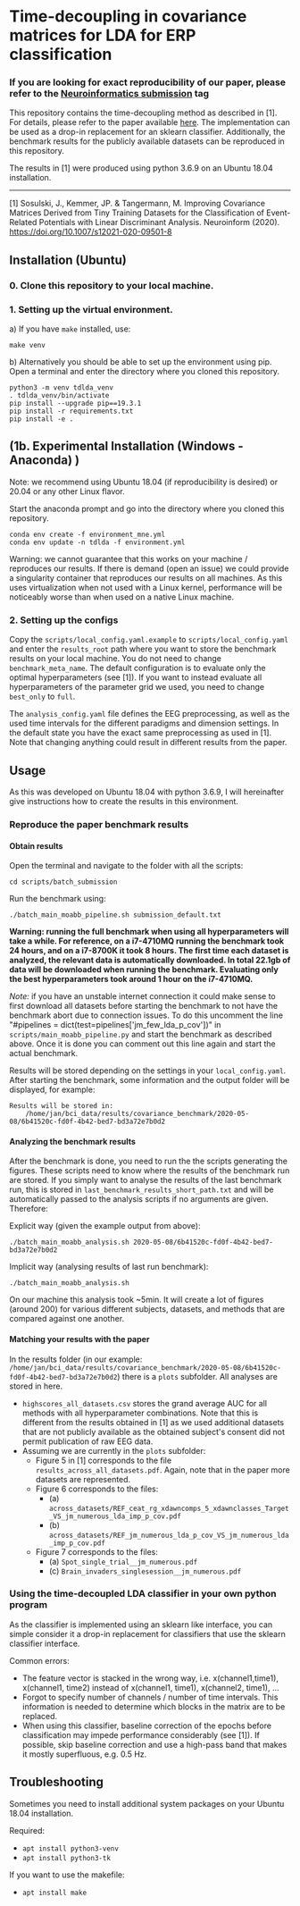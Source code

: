 # Time-decoupling in covariance matrices for LDA for ERP classification

### If you are looking for exact reproducibility of our paper, please refer to the [Neuroinformatics submission](https://github.com/jsosulski/time-decoupled-lda/tree/neuroinformatics_submission) tag

This repository contains the time-decoupling method as described in [1]. For details, please refer to the paper available [here](
https://rdcu.be/ccd0g). The implementation can be used as a drop-in replacement for an sklearn classifier. Additionally, the benchmark results for the publicly available datasets can be reproduced in this repository.

The results in [1] were produced using python 3.6.9 on an Ubuntu 18.04 installation.

---
[1] Sosulski, J., Kemmer, JP. & Tangermann, M. Improving Covariance Matrices Derived from Tiny Training Datasets for the Classification of Event-Related Potentials with Linear Discriminant Analysis. Neuroinform (2020). https://doi.org/10.1007/s12021-020-09501-8

## Installation (Ubuntu)

### 0. Clone this repository to your local machine.

### 1. Setting up the virtual environment.

a) If you have `make` installed, use:

```
make venv
```

b) Alternatively you should be able to set up the environment using pip. Open a terminal and enter the directory where you cloned this repository.

```
python3 -m venv tdlda_venv
. tdlda_venv/bin/activate
pip install --upgrade pip==19.3.1
pip install -r requirements.txt
pip install -e .
```

## (1b. Experimental Installation (Windows - Anaconda) )

Note: we recommend using Ubuntu 18.04 (if reproducibility is desired) or 20.04 or any other Linux flavor.

Start the anaconda prompt and go into the directory where you cloned this repository.

```
conda env create -f environment_mne.yml
conda env update -n tdlda -f environment.yml
```

Warning: we cannot guarantee that this works on your machine / reproduces our results.
If there is demand (open an issue) we could provide a singularity container that reproduces our results on all machines. As this uses virtualization when not used with a Linux kernel, performance will be noticeably worse than when used on a native Linux machine.

### 2. Setting up the configs

Copy the `scripts/local_config.yaml.example` to `scripts/local_config.yaml` and enter the `results_root` path where you want to store the benchmark results on your local machine. You do not need to change `benchmark_meta_name`. The default configuration is to evaluate only the optimal hyperparameters (see [1]). If you want to instead evaluate all hyperparameters of the parameter grid we used, you need to change `best_only` to `full`.

The `analysis_config.yaml` file defines the EEG preprocessing, as well as the used time intervals for the different paradigms and dimension settings. In the default state you have the exact same preprocessing as used in [1]. Note that changing anything could result in different results from the paper.

## Usage

As this was developed on Ubuntu 18.04 with python 3.6.9, I will hereinafter give instructions how to create the results in this environment.

### Reproduce the paper benchmark results

#### Obtain results

Open the terminal and navigate to the folder with all the scripts:

```
cd scripts/batch_submission
```

Run the benchmark using:

```
./batch_main_moabb_pipeline.sh submission_default.txt
```

**Warning: running the full benchmark when using all hyperparameters will take a while. For reference, on a i7-4710MQ running the benchmark took 24 hours, and on a i7-8700K it took 8 hours. The first time each dataset is analyzed, the relevant data is automatically downloaded. In total 22.1gb of data will be downloaded when running the benchmark. Evaluating only the best hyperparameters took around 1 hour on the i7-4710MQ.**

*Note:* if you have an unstable internet connection it could make sense to first download all datasets before starting the benchmark to not have the benchmark abort due to connection issues. To do this uncomment the line "#pipelines = dict(test=pipelines['jm\_few\_lda\_p\_cov'])" in `scripts/main_moabb_pipeline.py` and start the benchmark as described above. Once it is done you can comment out this line again and start the actual benchmark.

Results will be stored depending on the settings in your `local_config.yaml`. After starting the benchmark, some information and the output folder will be displayed, for example:

```
Results will be stored in:
    /home/jan/bci_data/results/covariance_benchmark/2020-05-08/6b41520c-fd0f-4b42-bed7-bd3a72e7b0d2
```

#### Analyzing the benchmark results

After the benchmark is done, you need to run the the scripts generating the figures. These scripts need to know where the results of the benchmark run are stored. If you simply want to analyse the results of the last benchmark run, this is stored in `last_benchmark_results_short_path.txt` and will be automatically passed to the analysis scripts if no arguments are given. Therefore:

Explicit way (given the example output from above):

```
./batch_main_moabb_analysis.sh 2020-05-08/6b41520c-fd0f-4b42-bed7-bd3a72e7b0d2
```

Implicit way (analysing results of last run benchmark):

```
./batch_main_moabb_analysis.sh
```

On our machine this analysis took ~5min. It will create a lot of figures (around 200) for various different subjects, datasets, and methods that are compared against one another.

#### Matching your results with the paper

In the results folder (in our example: `/home/jan/bci_data/results/covariance_benchmark/2020-05-08/6b41520c-fd0f-4b42-bed7-bd3a72e7b0d2`) there is a `plots` subfolder. All analyses are stored in here.

- `highscores_all_datasets.csv` stores the grand average AUC for all methods with all hyperparameter combinations. Note that this is different from the results obtained in [1] as we used additional datasets that are not publicly available as the obtained subject's consent did not permit publication of raw EEG data.
- Assuming we are currently in the `plots` subfolder:
    + Figure 5 in [1] corresponds to the file `results_across_all_datasets.pdf`. Again, note that in the paper more datasets are represented.
    + Figure 6 corresponds to the files:
        * (a) `across_datasets/REF_ceat_rg_xdawncomps_5_xdawnclasses_Target_VS_jm_numerous_lda_imp_p_cov.pdf`
        * (b) `across_datasets/REF_jm_numerous_lda_p_cov_VS_jm_numerous_lda_imp_p_cov.pdf`
    + Figure 7 corresponds to the files:
        * (a) `Spot_single_trial__jm_numerous.pdf`
        * (c) `Brain_invaders_singlesession__jm_numerous.pdf`

### Using the time-decoupled LDA classifier in your own python program

As the classifier is implemented using an sklearn like interface, you can simple consider it a drop-in replacement for classifiers that use the sklearn classifier interface.

Common errors:

+ The feature vector is stacked in the wrong way, i.e. x(channel1,time1), x(channel1, time2) instead of x(channel1, time1), x(channel2, time1), ...
+ Forgot to specify number of channels / number of time intervals. This information is needed to determine which blocks in the matrix are to be replaced.
+ When using this classifier, baseline correction of the epochs before classification may impede performance considerably (see [1]). If possible, skip baseline correction and use a high-pass band that makes it mostly superfluous, e.g. 0.5 Hz.

## Troubleshooting

Sometimes you need to install additional system packages on your Ubuntu 18.04 installation.

Required:

- `apt install python3-venv`
- `apt install python3-tk`

If you want to use the makefile:
- `apt install make`
